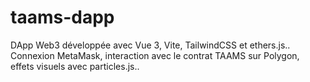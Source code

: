# taams-dapp
DApp Web3 développée avec Vue 3, Vite, TailwindCSS et ethers.js.. Connexion MetaMask, interaction avec le contrat TAAMS sur Polygon, effets visuels avec particles.js..
